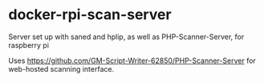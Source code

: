 # docker-rpi-scan-server
Server set up with saned and hplip, as well as PHP-Scanner-Server, for raspberry pi

Uses https://github.com/GM-Script-Writer-62850/PHP-Scanner-Server for web-hosted scanning interface.

